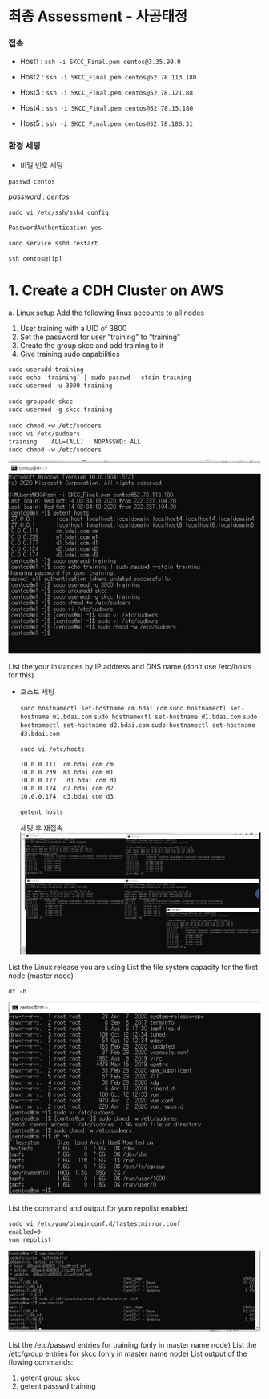 # 최종 Assessment - 사공태정 


### 접속

* Host1 : `ssh -i SKCC_Final.pem centos@3.35.99.0`

* Host2 : `ssh -i SKCC_Final.pem centos@52.78.113.180`

* Host3 : `ssh -i SKCC_Final.pem centos@52.78.121.88`

* Host4 : `ssh -i SKCC_Final.pem centos@52.78.15.180`

* Host5 : `ssh -i SKCC_Final.pem centos@52.78.186.31`


### 환경 세팅

* 비밀 번호 세팅

`passwd centos`

_password : centos_
 
`sudo vi /etc/ssh/sshd_config`

```
PasswordAuthentication yes
```

`sudo service sshd restart`

`ssh centos@[ip]`



# 1. Create a CDH Cluster on AWS

a. Linux setup
Add the following linux accounts to all nodes
 1. User training with a UID of 3800
 2. Set the password for user “training” to “training” 
 3. Create the group skcc and add training to it
 4. Give training sudo capabilities
 
 ```
 sudo useradd training
 sudo echo ‘training’ | sudo passwd --stdin training
 sudo usermod -u 3800 training

 sudo groupadd skcc
 sudo usermod -g skcc training
 
 sudo chmod +w /etc/sudoers
 sudo vi /etc/sudoers
 training    ALL=(ALL)   NOPASSWD: ALL
 sudo chmod -w /etc/sudoers

```
 ![img2](./img/img2.png)

List the your instances by IP address and DNS name (don’t use /etc/hosts for this)

* 호스트 세팅

  `sudo hostnamectl set-hostname cm.bdai.com`
  `sudo hostnamectl set-hostname m1.bdai.com`
  `sudo hostnamectl set-hostname d1.bdai.com`
  `sudo hostnamectl set-hostname d2.bdai.com`
  `sudo hostnamectl set-hostname d3.bdai.com`

  `sudo vi /etc/hosts`

  ```
  10.0.0.111  cm.bdai.com cm
  10.0.0.239  m1.bdai.com m1
  10.0.0.177   d1.bdai.com d1
  10.0.0.124  d2.bdai.com d2
  10.0.0.174  d3.bdai.com d3
  ```

  `getent hosts`
  
  세팅 후 재접속
 ![img1](./img/img1.png)

List the Linux release you are using
List the file system capacity for the first node (master node)

```
df -h
```
 ![img3](./img/img3.png)
 
List the command and output for yum repolist enabled
```
sudo vi /etc/yum/pluginconf.d/fastestmirror.conf
enabled=0
yum repolist

```
 ![img4](./img/img4.png)
 
 
List the /etc/passwd entries for training (only in master name node) List the /etc/group entries for skcc (only in master name node)
List output of the flowing commands:
 1. getent group skcc
 2. getent passwd training
